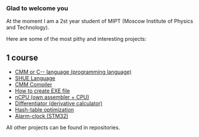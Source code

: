 ### Glad to welcome you

At the moment I am a 2st year student of MIPT (Moscow Institute of Physics and Technology). 

Here are some of the most pithy and interesting projects:

## 1 course

* [CMM or C-- language (programming language)](https://github.com/Vokerlee/CMM-Language)
* [SHUE Language](https://github.com/Vokerlee/SHUE-Language)
* [CMM Compiler](https://github.com/Vokerlee/CMM-Compiler)
* [How to create EXE file](https://github.com/Vokerlee/Create-EXE-in-20-minutes)
* [nCPU (own assembler + CPU)](https://github.com/Vokerlee/Compiler-technologies/tree/master/5.%20nCPU)
* [Differentiator (derivative calculator)](https://github.com/Vokerlee/Compiler-technologies/tree/master/8.%20Differentiator)
* [Hash-table optimization](https://github.com/Vokerlee/Assembly/tree/main/5.2.%20Hash-table's%20optimization)
* [Alarm-clock (STM32)](https://github.com/Vokerlee/Alarm-Clock-STM32)


All other projects can be found in repositories.

